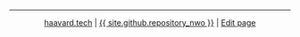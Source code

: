 <hr />
<p style="text-align: center;">
    <a href="https://haavard.tech">haavard.tech</a>
    | <a href="{{ site.github.repository_url }}">{{ site.github.repository_nwo }}</a>
    | <a href="{% github_edit_link %}">Edit page</a>
</p>
